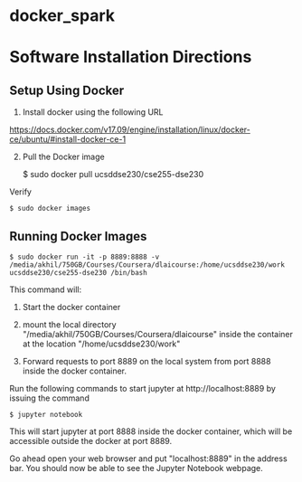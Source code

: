 # docker_spark

# Software Installation Directions #

## Setup Using Docker ##

1. Install docker using the following URL

https://docs.docker.com/v17.09/engine/installation/linux/docker-ce/ubuntu/#install-docker-ce-1

2. Pull the Docker image

    $ sudo docker pull ucsddse230/cse255-dse230

Verify

    $ sudo docker images

## Running Docker Images ##

    $ sudo docker run -it -p 8889:8888 -v /media/akhil/750GB/Courses/Coursera/dlaicourse:/home/ucsddse230/work ucsddse230/cse255-dse230 /bin/bash

This command will:

1. Start the docker container

2. mount the local directory "/media/akhil/750GB/Courses/Coursera/dlaicourse" inside the container at the location "/home/ucsddse230/work"

3. Forward requests to port 8889 on the local system from port 8888 inside the docker container.

Run the following commands to start jupyter at http://localhost:8889 by issuing the command

    $ jupyter notebook

This will start jupyter at port 8888 inside the docker container, which will be accessible outside the docker at port 8889.

Go ahead open your web browser and put "localhost:8889" in the address bar. You should now be able to see the Jupyter Notebook webpage.